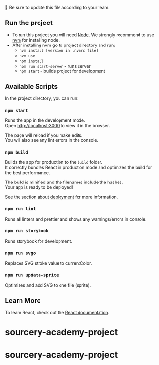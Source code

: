 🚨 Be sure to update this file according to your team.

## Run the project

- To run this project you will need [Node](https://nodejs.org/en/). We strongly recommend to use [nvm](https://github.com/nvm-sh/nvm) for installing node.
- After installing nvm go to project directory and run:
  - `nvm install [version in .nvmrc file]`
  - `nvm use`
  - `npm install`
  - `npm run start-server` - runs server
  - `npm start` - builds project for development

## Available Scripts

In the project directory, you can run:

### `npm start`

Runs the app in the development mode.<br />
Open [http://localhost:3000](http://localhost:3000) to view it in the browser.

The page will reload if you make edits.<br />
You will also see any lint errors in the console.

### `npm build`

Builds the app for production to the `build` folder.<br />
It correctly bundles React in production mode and optimizes the build for the best performance.

The build is minified and the filenames include the hashes.<br />
Your app is ready to be deployed!

See the section about [deployment](https://facebook.github.io/create-react-app/docs/deployment) for more information.

### `npm run lint`

Runs all linters and prettier and shows any warnings/errors in console.

### `npm run storybook`

Runs storybook for development.

### `npm run svgo`

Replaces SVG stroke value to currentColor.

### `npm run update-sprite`

Optimizes and add SVG to one file (sprite).

## Learn More

To learn React, check out the [React documentation](https://reactjs.org/).
# sourcery-academy-project
# sourcery-academy-project
